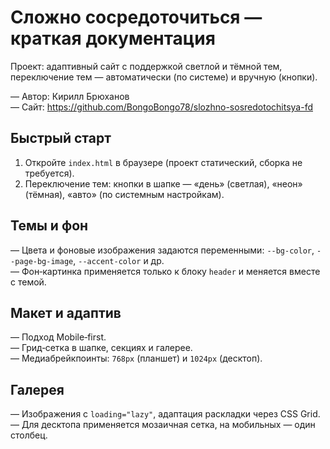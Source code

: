 # Сложно сосредоточиться — краткая документация

Проект: адаптивный сайт с поддержкой светлой и тёмной тем, переключение тем — автоматически (по системе) и вручную (кнопки).

— Автор: Кирилл Брюханов  
— Сайт: https://github.com/BongoBongo78/slozhno-sosredotochitsya-fd

## Быстрый старт
1) Откройте `index.html` в браузере (проект статический, сборка не требуется).  
2) Переключение тем: кнопки в шапке — «день» (светлая), «неон» (тёмная), «авто» (по системным настройкам).

## Темы и фон
— Цвета и фоновые изображения задаются переменными: `--bg-color`, `--page-bg-image`, `--accent-color` и др.  
— Фон‑картинка применяется только к блоку `header` и меняется вместе с темой.

## Макет и адаптив
— Подход Mobile‑first.  
— Грид‑сетка в шапке, секциях и галерее.  
— Медиабрейкпоинты: `768px` (планшет) и `1024px` (десктоп).

## Галерея
— Изображения с `loading="lazy"`, адаптация раскладки через CSS Grid.  
— Для десктопа применяется мозаичная сетка, на мобильных — один столбец.